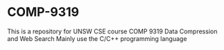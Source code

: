 # COMP-9319
This is a repository for UNSW CSE course COMP 9319 Data Compression and Web Search
Mainly use the C/C++ programming language
